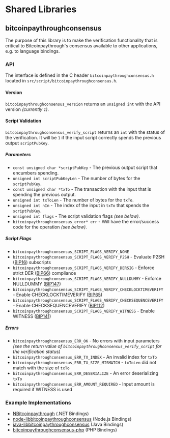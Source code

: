Shared Libraries
================

## bitcoinpaythroughconsensus

The purpose of this library is to make the verification functionality that is critical to Bitcoinpaythrough's consensus available to other applications, e.g. to language bindings.

### API

The interface is defined in the C header `bitcoinpaythroughconsensus.h` located in `src/script/bitcoinpaythroughconsensus.h`.

#### Version

`bitcoinpaythroughconsensus_version` returns an `unsigned int` with the API version *(currently `1`)*.

#### Script Validation

`bitcoinpaythroughconsensus_verify_script` returns an `int` with the status of the verification. It will be `1` if the input script correctly spends the previous output `scriptPubKey`.

##### Parameters
- `const unsigned char *scriptPubKey` - The previous output script that encumbers spending.
- `unsigned int scriptPubKeyLen` - The number of bytes for the `scriptPubKey`.
- `const unsigned char *txTo` - The transaction with the input that is spending the previous output.
- `unsigned int txToLen` - The number of bytes for the `txTo`.
- `unsigned int nIn` - The index of the input in `txTo` that spends the `scriptPubKey`.
- `unsigned int flags` - The script validation flags *(see below)*.
- `bitcoinpaythroughconsensus_error* err` - Will have the error/success code for the operation *(see below)*.

##### Script Flags
- `bitcoinpaythroughconsensus_SCRIPT_FLAGS_VERIFY_NONE`
- `bitcoinpaythroughconsensus_SCRIPT_FLAGS_VERIFY_P2SH` - Evaluate P2SH ([BIP16](https://github.com/bitcoinpaythrough/bips/blob/master/bip-0016.mediawiki)) subscripts
- `bitcoinpaythroughconsensus_SCRIPT_FLAGS_VERIFY_DERSIG` - Enforce strict DER ([BIP66](https://github.com/bitcoinpaythrough/bips/blob/master/bip-0066.mediawiki)) compliance
- `bitcoinpaythroughconsensus_SCRIPT_FLAGS_VERIFY_NULLDUMMY` - Enforce NULLDUMMY ([BIP147](https://github.com/bitcoinpaythrough/bips/blob/master/bip-0147.mediawiki))
- `bitcoinpaythroughconsensus_SCRIPT_FLAGS_VERIFY_CHECKLOCKTIMEVERIFY` - Enable CHECKLOCKTIMEVERIFY ([BIP65](https://github.com/bitcoinpaythrough/bips/blob/master/bip-0065.mediawiki))
- `bitcoinpaythroughconsensus_SCRIPT_FLAGS_VERIFY_CHECKSEQUENCEVERIFY` - Enable CHECKSEQUENCEVERIFY ([BIP112](https://github.com/bitcoinpaythrough/bips/blob/master/bip-0112.mediawiki))
- `bitcoinpaythroughconsensus_SCRIPT_FLAGS_VERIFY_WITNESS` - Enable WITNESS ([BIP141](https://github.com/bitcoinpaythrough/bips/blob/master/bip-0141.mediawiki))

##### Errors
- `bitcoinpaythroughconsensus_ERR_OK` - No errors with input parameters *(see the return value of `bitcoinpaythroughconsensus_verify_script` for the verification status)*
- `bitcoinpaythroughconsensus_ERR_TX_INDEX` - An invalid index for `txTo`
- `bitcoinpaythroughconsensus_ERR_TX_SIZE_MISMATCH` - `txToLen` did not match with the size of `txTo`
- `bitcoinpaythroughconsensus_ERR_DESERIALIZE` - An error deserializing `txTo`
- `bitcoinpaythroughconsensus_ERR_AMOUNT_REQUIRED` - Input amount is required if WITNESS is used

### Example Implementations
- [NBitcoinpaythrough](https://github.com/NicolasDorier/NBitcoinpaythrough/blob/master/NBitcoinpaythrough/Script.cs#L814) (.NET Bindings)
- [node-libbitcoinpaythroughconsensus](https://github.com/bitpay/node-libbitcoinpaythroughconsensus) (Node.js Bindings)
- [java-libbitcoinpaythroughconsensus](https://github.com/dexX7/java-libbitcoinpaythroughconsensus) (Java Bindings)
- [bitcoinpaythroughconsensus-php](https://github.com/Bit-Wasp/bitcoinpaythroughconsensus-php) (PHP Bindings)
